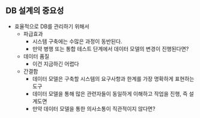 ## DB 설계의 중요성

- 효율적으로 DB를 관리하기 위해서
  - 파급효과
    - 시스템 구축에는 수많은 과정이 동반된다.
    - 만약 병행 또는 통합 테스트 단계에서 데이터 모델의 변경이 진행된다면?
  - 데이터 품질
    - 이건 지금하긴 어렵다
  - 간결함
    - 데이터 모델은 구축할 시스템의 요구사항과 한계를 가장 명확하게 표현하는 도구
    - 데이터 모델을 통해 많은 관련자들이 동일하게 이해하고 작업을 진행, 즉 설계도면
    - 만약 데이터 모델을 통한 의사소통이 직관적이지 않다면?

